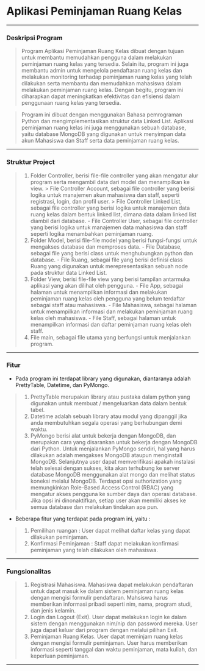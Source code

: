 # Aplikasi Peminjaman Ruang Kelas
--------------------------------------------------------------------------------------
### Deskripsi Program
> Program Aplikasi Peminjaman Ruang Kelas dibuat dengan tujuan untuk membantu memudahkan pengguna dalam melakukan peminjaman ruang kelas yang tersedia. Selain itu, program ini juga membantu admin untuk mengelola pendaftaran ruang kelas dan melakukan monitoring terhadap peminjaman ruang kelas yang telah dilakukan serta membantu dan memudahkan mahasiswa dalam melakukan peminjaman ruang kelas. Dengan begitu, program ini diharapkan dapat meningkatkan efektivitas dan efisiensi dalam penggunaan ruang kelas yang tersedia.

> Program ini dibuat dengan menggunakan Bahasa pemrograman Python dan mengimplementasikan struktur data Linked List. Aplikasi peminjaman ruang kelas ini juga menggunakan sebuah database, yaitu database MongoDB yang digunakan untuk menyimpan data akun Mahasiswa dan Staff serta data peminjaman ruang kelas.
--------------------------------------

### Struktur Project
> 1. Folder Controller, berisi file-file controller yang akan mengatur alur program serta mengambil data dari model dan menampilkan ke view.
        > File Controller Account, sebagai file controller yang berisi logika untuk manajemen akun mahasiswa dan staff, seperti registrasi, login, dan profil user.
        > File Controller Linked List, sebagai file controller yang berisi logika untuk manajemen data ruang kelas dalam bentuk linked list, dimana data dalam linked list diambil dari database.
        - File Controller User, sebagai file controller yang berisi logika untuk manajemen data mahasiswa dan staff seperti logika menambahkan peminjaman ruang.
> 2. Folder Model, berisi file-file model yang berisi fungsi-fungsi untuk mengakses database dan memproses data.
        - File Database, sebagai file yang berisi class untuk menghubungkan python dan database.
        - File Ruang, sebagai file yang berisi definisi class Ruang yang digunakan untuk merepresentasikan sebuah node pada struktur data Linked List.
> 3. Folder View, berisi file-file view yang berisi tampilan antarmuka aplikasi yang akan dilihat oleh pengguna.
        - File App, sebagai halaman untuk menampilkan informasi dan melakukan peminjaman ruang kelas oleh pengguna yang belum terdaftar sebagai staff atau mahasiswa.
        - File Mahasiswa, sebagai halaman untuk menampilkan informasi dan melakukan peminjaman ruang kelas oleh mahasiswa.
        - File Staff, sebagai halaman untuk menampilkan informasi dan daftar peminjaman ruang kelas oleh staff.
> 4. File main, sebagai file utama yang berfungsi untuk menjalankan program.
--------------------------------------

### Fitur
- Pada program ini terdapat library yang digunakan, diantaranya adalah PrettyTable, Datetime, dan PyMongo.
>  1. PrettyTable merupakan library atau pustaka dalam python yang digunakan untuk membuat / mengeluarkan data dalam bentuk tabel.
>  2. Datetime adalah sebuah library atau modul yang dipanggil jika anda membutuhkan segala operasi yang berhubungan demi waktu.
>  3. PyMongo berisi alat untuk bekerja dengan MongoDB, dan merupakan cara yang disarankan untuk bekerja dengan MongoDB dari Python.
     Untuk menjalankan PyMongo sendiri, hal yang harus dilakukan adalah mengakses MongoDB ataupun menginstall MongoDB. 
     Selanjutnya user dapat memverifikasi apakah instalasi telah selesai dengan sukses, kita akan terhubung ke server database MongoDB menggunakan alat mongo dan melihat status koneksi melalui MongoDB. 
     Terdapat opsi authorization yang memungkinkan Role-Based Access Control (RBAC) yang mengatur akses pengguna ke sumber daya dan operasi database. 
     Jika opsi ini dinonaktifkan, setiap user akan memiliki akses ke semua database dan melakukan tindakan apa pun.

- Beberapa fitur yang terdapat pada program ini, yaitu :
> 1. Pemilihan ruangan : User dapat melihat daftar kelas yang dapat dilakukan peminjaman.
> 2. Konfirmasi Peminjaman : Staff dapat melakukan konfirmasi peminjaman yang telah dilakukan oleh mahasiswa. 
--------------------------------------

### Fungsionalitas
>  1. Registrasi Mahasiswa. Mahasiswa dapat melakukan pendaftaran untuk dapat masuk ke dalam sistem peminjaman ruang kelas dengan mengisi formulir pendaftaran. Mahsiswa harus memberikan informasi pribadi seperti nim, nama, program studi, dan jenis kelamin.
>  2. Login dan Logout (Exit). User dapat melakukan login ke dalam sistem dengan menggunakan nim/nip dan password mereka. User juga dapat keluar dari program dengan melalui pilihan Exit.
>  3. Peminjaman Ruang Kelas. User dapat meminjam ruang kelas dengan mengisi formulir peminjaman. User harus memberikan informasi seperti tanggal dan waktu peminjaman, mata kuliah, dan keperluan peminjaman.
     
--------------------------------------

